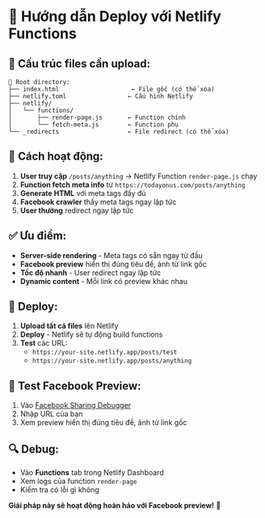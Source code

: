 # 🚀 Hướng dẫn Deploy với Netlify Functions

## 📁 Cấu trúc files cần upload:

```
📁 Root directory:
├── index.html                    ← File gốc (có thể xóa)
├── netlify.toml                 ← Cấu hình Netlify
├── netlify/
│   └── functions/
│       ├── render-page.js       ← Function chính
│       └── fetch-meta.js        ← Function phụ
└── _redirects                   ← File redirect (có thể xóa)
```

## 🔧 Cách hoạt động:

1. **User truy cập** `/posts/anything` → Netlify Function `render-page.js` chạy
2. **Function fetch meta info** từ `https://todayonus.com/posts/anything`
3. **Generate HTML** với meta tags đầy đủ
4. **Facebook crawler** thấy meta tags ngay lập tức
5. **User thường** redirect ngay lập tức

## ✅ Ưu điểm:

- **Server-side rendering** - Meta tags có sẵn ngay từ đầu
- **Facebook preview** hiển thị đúng tiêu đề, ảnh từ link gốc
- **Tốc độ nhanh** - User redirect ngay lập tức
- **Dynamic content** - Mỗi link có preview khác nhau

## 🚀 Deploy:

1. **Upload tất cả files** lên Netlify
2. **Deploy** - Netlify sẽ tự động build functions
3. **Test** các URL:
   - `https://your-site.netlify.app/posts/test`
   - `https://your-site.netlify.app/posts/anything`

## 🧪 Test Facebook Preview:

1. Vào [Facebook Sharing Debugger](https://developers.facebook.com/tools/debug/)
2. Nhập URL của bạn
3. Xem preview hiển thị đúng tiêu đề, ảnh từ link gốc

## 🔍 Debug:

- Vào **Functions** tab trong Netlify Dashboard
- Xem logs của function `render-page`
- Kiểm tra có lỗi gì không

**Giải pháp này sẽ hoạt động hoàn hảo với Facebook preview!** 🎉

